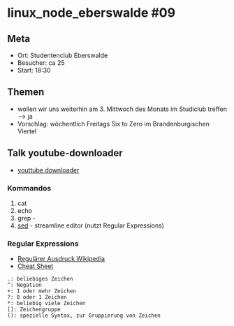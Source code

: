# linux_node_eberswalde #09
## Meta
* Ort: Studentenclub Eberswalde
* Besucher: ca 25
* Start: 18:30

## Themen
* wollen wir uns weiterhin am 3. Mittwoch des Monats im Studiclub treffen --> ja 
* Vorschlag: wöchentlich Freitags Six to Zero im Brandenburgischen Viertel

## Talk youtube-downloader
- [youttube downloader](https://github.com/linux-node-eberswalde/youtube-downloader)

### Kommandos
1. cat
2. echo
3. grep - 
4. [sed](http://unixhelp.ed.ac.uk/CGI/man-cgi?sed) - streamline editor (nutzt Regular Expressions)

### Regular Expressions
* [Regulärer Ausdruck Wikipedia](http://de.wikipedia.org/wiki/Regul%C3%A4rer_Ausdruck)
* [Cheat Sheet](http://www.cheatography.com/davechild/cheat-sheets/regular-expressions/)
```
.: beliebiges Zeichen 
^: Negation 
+: 1 oder mehr Zeichen
?: 0 oder 1 Zeichen
*: beliebig viele Zeichen
[]: Zeichengruppe
(): spezielle Syntax, zur Gruppierung von Zeichen
```
